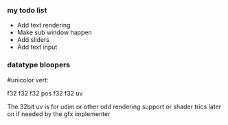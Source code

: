 ### my todo list

- Add text rendering
- Make sub window happen
- Add sliders
- Add text input

### datatype bloopers

#unicolor vert:

f32 f32 f32 pos
f32 f32 uv

The 32bit uv is for udim or other odd rendering support or shader trics
later on if needed by the gfx implementer
